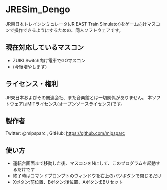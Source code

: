 # JRESim_Dengo
JR東日本トレインシミュレータ(JR EAST Train Simulator)をゲーム向けマスコンで操作できるようにするための、同人ソフトウェアです。

## 現在対応しているマスコン
- ZUIKI Switch向け電車でGOマスコン
- (今後増やします)

## ライセンス・権利
JR東日本およびその関連会社、また音楽館とは一切関係がありません。
本ソフトウェアはMITライセンス(オープンソースライセンス)です。

## 製作者
Twitter: @mipsparc , GitHub: https://github.com/mipsparc

## 使い方
- 運転台画面まで移動した後、マスコンをNにして、このプログラムを起動するだけです
- 終了時はコマンドプロンプトのウィンドウを右上のバツボタンで閉じるだけ
- Xボタン:前位置、Bボタン:後位置、Aボタン:EBリセット

